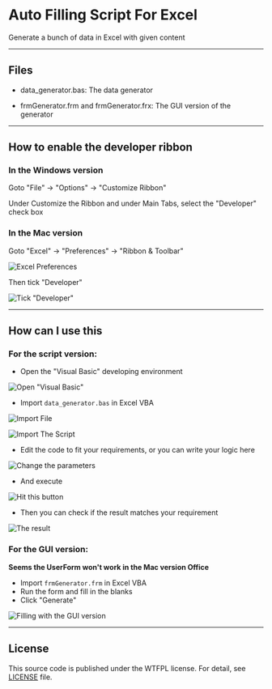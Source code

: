 # Auto Filling Script For Excel
Generate a bunch of data in Excel with given content

---
## Files

- data_generator.bas: The data generator

- frmGenerator.frm and frmGenerator.frx: The GUI version of the generator

---

## How to enable the developer ribbon

### In the Windows version

Goto "File" -> "Options" -> "Customize Ribbon"

Under Customize the Ribbon and under Main Tabs, select the "Developer" check box

### In the Mac version
Goto "Excel" -> "Preferences" -> "Ribbon & Toolbar"

![Excel Preferences](images/excel_preferences.png)

Then tick "Developer"

![Tick "Developer"](images/tick_developer.png)

---

## How can I use this

### For the script version:

- Open the "Visual Basic" developing environment

![Open "Visual Basic"](images/open_vb.png)

- Import `data_generator.bas` in Excel VBA

![Import File](images/import_file.png)

![Import The Script](images/import_script_version.png)

- Edit the code to fit your requirements, or you can write your logic here

![Change the parameters](images/parameters_for_the_script.png)

- And execute

![Hit this button](images/run_button.png)

- Then you can check if the result matches your requirement

![The result](images/the_generated_data.png)

### For the GUI version:

**Seems the UserForm won't work in the Mac version Office**

- Import `frmGenerator.frm` in Excel VBA
- Run the form and fill in the blanks
- Click "Generate"

![Filling with the GUI version](images/filling-gui.png)

---

## License
This source code is published under the WTFPL license. For detail, see [LICENSE](LICENSE) file. 